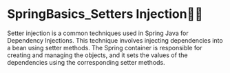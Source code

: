 # SpringBasics_Setters Injection🍃💉
Setter injection is a common techniques used in Spring Java for Dependency Injections. This technique involves injecting dependencies into a bean using setter methods. The Spring container is responsible for creating and managing the objects, and it sets the values of the dependencies using the corresponding setter methods.
